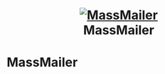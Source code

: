 <h1 align="center">
  <br>
  <a href="https://github.com/ankitdobhal/MassMailer"><img src="https://thepracticaldev.s3.amazonaws.com/i/pcapgsec5ydidpgpib6c.png" alt="MassMailer"></a>
  <br>
  MassMailer
  <br>
</h1>

# MassMailer
